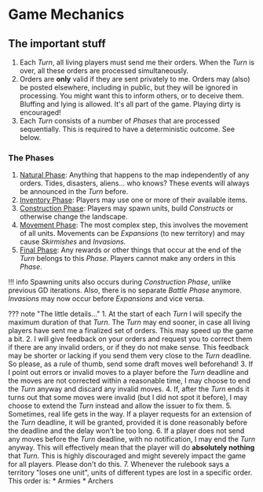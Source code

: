 # Game Mechanics

## The important stuff
1. Each *Turn*, all living players must send me their orders. When the *Turn* is over, all these orders are processed simultaneously.
2. Orders are **only** valid if they are sent privately to me. Orders may (also) be posted elsewhere, including in public, but they will be ignored in processing. You might want this to inform others, or to deceive them. Bluffing and lying is allowed. It's all part of the game. Playing dirty is encouraged!
3. Each *Turn* consists of a number of *Phases* that are processed sequentially. This is required to have a deterministic outcome. See below.

### The Phases
1. [Natural Phase](phases/1_natural.md): Anything that happens to the map independently of any orders. Tides, disasters, aliens... who knows? These events will always be announced in the *Turn* before.
2. [Inventory Phase](phases/3_inventory.md): Players may use one or more of their available items.
3. [Construction Phase](phases/2_construction.md): Players may spawn units, build *Constructs* or otherwise change the landscape.
4. [Movement Phase](phases/4_movement.md): The most complex step, this involves the movement of all units. Movements can be *Expansions* (to new territory) and may cause *Skirmishes* and *Invasions*.
5. [Final Phase](phases/final.md): Any rewards or other things that occur at the end of the *Turn* belongs to this *Phase*. Players cannot make any orders in this *Phase*.

!!! info
    Spawning units also occurs during *Construction Phase*, unlike previous GD iterations. Also, there is no separate *Battle Phase* anymore. *Invasions* may now occur before *Expansions* and vice versa.

??? note "The little details..."
    1. At the start of each *Turn* I will specify the maximum duration of that *Turn*. The *Turn* may end sooner, in case all living players have sent me a finalized set of orders. This may speed up the game a bit.
    2. I will give feedback on your orders and request you to correct them if there are any invalid orders, or if they do not make sense. This feedback may be shorter or lacking if you send them very close to the *Turn* deadline. So please, as a rule of thumb, send some draft moves well beforehand!
    3. If I point out errors or invalid moves to a player before the *Turn* deadline and the moves are not corrected within a reasonable time, I may choose to end the *Turn* anyway and discard any invalid moves.
    4. If, after the *Turn* ends it turns out that some moves were invalid (but I did not spot it before), I may choose to extend the *Turn* instead and allow the issuer to fix them.
    5. Sometimes, real life gets in the way. If a player requests for an extension of the *Turn* deadline, it will be granted, provided it is done reasonably before the deadline and the delay won't be too long.
    6. If a player does not send any moves before the *Turn* deadline, with no notification, I may end the *Turn* anyway. This will effectively mean that the player will do **absolutely nothing** that *Turn*. This is highly discouraged and might severely impact the game for all players. Please don't do this.
    7. Whenever the rulebook says a territory "loses one unit", units of different types are lost in a specific order. This order is:
        * Armies
        * Archers